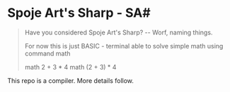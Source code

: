 # Spoje Art's Sharp - SA#

> Have you considered Spoje Art's Sharp? -- Worf, naming things.
> 
> For now this is just BASIC - terminal able to solve simple math using command math
>
> math 2 + 3 * 4
> math (2 + 3) * 4

This repo is a compiler. More details follow.